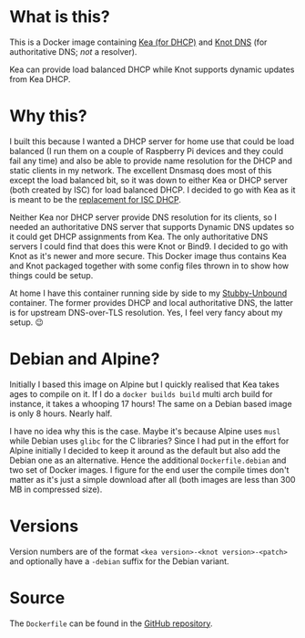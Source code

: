 # What is this?
This is a Docker image containing [Kea (for DHCP)](https://www.isc.org/kea/) and [Knot DNS](https://www.knot-dns.cz/) (for authoritative DNS; *not* a resolver). 

Kea can provide load balanced DHCP while Knot supports dynamic updates from Kea DHCP. 

# Why this?
I built this because I wanted a DHCP server for home use that could be load balanced (I run them on a couple of Raspberry Pi devices and they could fail any time) and also be able to provide name resolution for the DHCP and static clients in my network. The excellent Dnsmasq does most of this except the load balanced bit, so it was down to either Kea or DHCP server (both created by ISC) for load balanced DHCP. I decided to go with Kea as it is meant to be the [replacement for ISC DHCP](https://www.isc.org/kea/). 

Neither Kea nor DHCP server provide DNS resolution for its clients, so I needed an authoritative DNS server that supports Dynamic DNS updates so it could get DHCP assignments from Kea. The only authoritative DNS servers I could find that does this were Knot or Bind9. I decided to go with Knot as it's newer and more secure. This Docker image thus contains Kea and Knot packaged together with some config files thrown in to show how things could be setup. 

At home I have this container running side by side to my [Stubby-Unbound](https://hub.docker.com/repository/docker/rakheshster/stubby-dnsmasq) container. The former provides DHCP and local authoritative DNS, the latter is for upstream DNS-over-TLS resolution. Yes, I feel very fancy about my setup. 😉

# Debian and Alpine?
Initially I based this image on Alpine but I quickly realised that Kea takes ages to compile on it. If I do a `docker builds build` multi arch build for instance, it takes a whooping 17 hours! The same on a Debian based image is only 8 hours. Nearly half. 

I have no idea why this is the case. Maybe it's because Alpine uses `musl` while Debian uses `glibc` for the C libraries? Since I had put in the effort for Alpine initially I decided to keep it around as the default but also add the Debian one as an alternative. Hence the additional `Dockerfile.debian` and two set of Docker images. I figure for the end user the compile times don't matter as it's just a simple download after all (both images are less than 300 MB in compressed size). 

# Versions
Version numbers are of the format `<kea version>-<knot version>-<patch>` and optionally have a `-debian` suffix for the Debian variant. 

# Source
The `Dockerfile` can be found in the [GitHub repository](https://github.com/rakheshster/docker-kea-knot). 